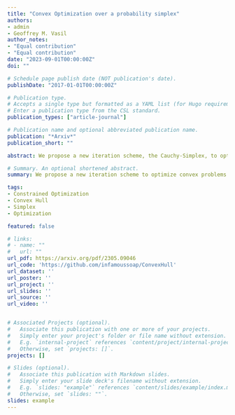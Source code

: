 ```yaml
---
title: "Convex Optimization over a probability simplex"
authors:
- admin
- Geoffrey M. Vasil
author_notes:
- "Equal contribution"
- "Equal contribution"
date: "2023-09-01T00:00:00Z"
doi: ""

# Schedule page publish date (NOT publication's date).
publishDate: "2017-01-01T00:00:00Z"

# Publication type.
# Accepts a single type but formatted as a YAML list (for Hugo requirements).
# Enter a publication type from the CSL standard.
publication_types: ["article-journal"]

# Publication name and optional abbreviated publication name.
publication: "*Arxiv*"
publication_short: ""

abstract: We propose a new iteration scheme, the Cauchy-Simplex, to optimize convex problems over the probability simplex {w∈ℝn | ∑iwi=1 and wi≥0}. Other works have taken steps to enforce positivity or unit normalization automatically but never simultaneously within a unified setting. This paper presents a natural framework for manifestly requiring the probability condition. Specifically, we map the simplex to the positive quadrant of a unit sphere, envisage gradient descent in latent variables, and map the result back in a way that only depends on the simplex variable. Moreover, proving rigorous convergence results in this formulation leads inherently to tools from information theory (e.g. cross entropy and KL divergence). Each iteration of the Cauchy-Simplex consists of simple operations, making it well-suited for high-dimensional problems. We prove that it has a convergence rate of O(1/T) for convex functions, and numerical experiments of projection onto convex hulls show faster convergence than similar algorithms. Finally, we apply our algorithm to online learning problems and prove the convergence of the average regret for (1) Prediction with expert advice and (2) Universal Portfolios.

# Summary. An optional shortened abstract.
summary: We propose a new iteration scheme to optimize convex problems over the probability simplex.

tags:
- Constrained Optimization
- Convex Hull
- Simplex
- Optimization

featured: false

# links:
# - name: ""
#   url: ""
url_pdf: https://arxiv.org/pdf/2305.09046
url_code: 'https://github.com/infamoussoap/ConvexHull'
url_dataset: ''
url_poster: ''
url_project: ''
url_slides: ''
url_source: ''
url_video: ''


# Associated Projects (optional).
#   Associate this publication with one or more of your projects.
#   Simply enter your project's folder or file name without extension.
#   E.g. `internal-project` references `content/project/internal-project/index.md`.
#   Otherwise, set `projects: []`.
projects: []

# Slides (optional).
#   Associate this publication with Markdown slides.
#   Simply enter your slide deck's filename without extension.
#   E.g. `slides: "example"` references `content/slides/example/index.md`.
#   Otherwise, set `slides: ""`.
slides: example
---
```

